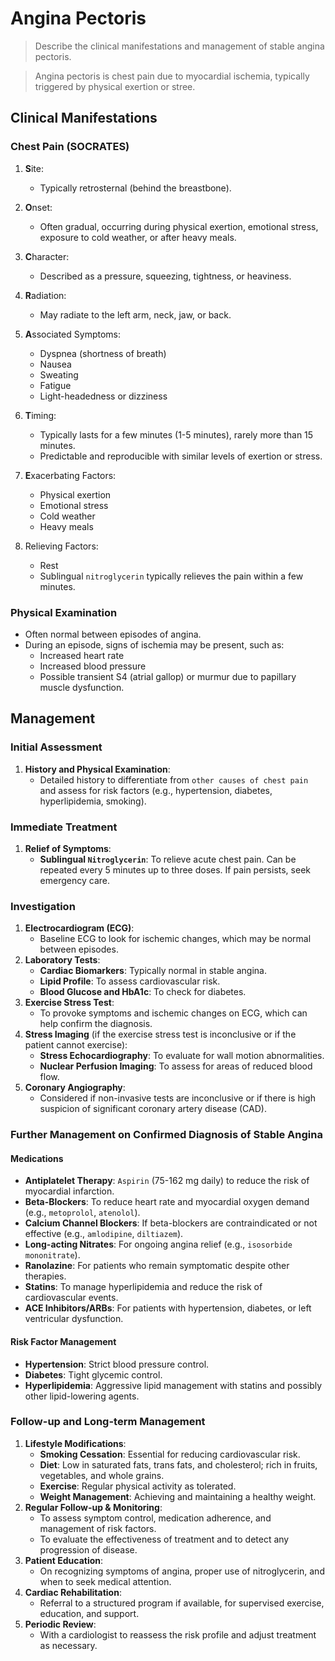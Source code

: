 # Angina Pectoris

> Describe the clinical manifestations and management of stable angina pectoris.

> Angina pectoris is chest pain due to myocardial ischemia, typically triggered by physical exertion or stree.

## Clinical Manifestations

### Chest Pain (**SOCRATES**)

1. **S**ite:

   - Typically retrosternal (behind the breastbone).

2. **O**nset:

   - Often gradual, occurring during physical exertion, emotional stress, exposure to cold weather, or after heavy meals.

3. **C**haracter:

   - Described as a pressure, squeezing, tightness, or heaviness.

4. **R**adiation:

   - May radiate to the left arm, neck, jaw, or back.

5. **A**ssociated Symptoms:

   - Dyspnea (shortness of breath)
   - Nausea
   - Sweating
   - Fatigue
   - Light-headedness or dizziness

6. **T**iming:

   - Typically lasts for a few minutes (1-5 minutes), rarely more than 15 minutes.
   - Predictable and reproducible with similar levels of exertion or stress.

7. **E**xacerbating Factors:

   - Physical exertion
   - Emotional stress
   - Cold weather
   - Heavy meals

8. Relieving Factors:
   - Rest
   - Sublingual `nitroglycerin` typically relieves the pain within a few minutes.

### Physical Examination

- Often normal between episodes of angina.
- During an episode, signs of ischemia may be present, such as:
  - Increased heart rate
  - Increased blood pressure
  - Possible transient S4 (atrial gallop) or murmur due to papillary muscle dysfunction.

## Management

### Initial Assessment

1. **History and Physical Examination**:
   - Detailed history to differentiate from `other causes of chest pain` and assess for risk factors (e.g., hypertension, diabetes, hyperlipidemia, smoking).

### Immediate Treatment

1. **Relief of Symptoms**:
   - **Sublingual `Nitroglycerin`**: To relieve acute chest pain. Can be repeated every 5 minutes up to three doses. If pain persists, seek emergency care.

### Investigation

1. **Electrocardiogram (ECG)**:
   - Baseline ECG to look for ischemic changes, which may be normal between episodes.
1. **Laboratory Tests**:
   - **Cardiac Biomarkers**: Typically normal in stable angina.
   - **Lipid Profile**: To assess cardiovascular risk.
   - **Blood Glucose and HbA1c**: To check for diabetes.
1. **Exercise Stress Test**:
   - To provoke symptoms and ischemic changes on ECG, which can help confirm the diagnosis.
1. **Stress Imaging** (if the exercise stress test is inconclusive or if the patient cannot exercise):
   - **Stress Echocardiography**: To evaluate for wall motion abnormalities.
   - **Nuclear Perfusion Imaging**: To assess for areas of reduced blood flow.
1. **Coronary Angiography**:
   - Considered if non-invasive tests are inconclusive or if there is high suspicion of significant coronary artery disease (CAD).

### Further Management on Confirmed Diagnosis of Stable Angina

#### Medications

- **Antiplatelet Therapy**: `Aspirin` (75-162 mg daily) to reduce the risk of myocardial infarction.
- **Beta-Blockers**: To reduce heart rate and myocardial oxygen demand (e.g., `metoprolol`, `atenolol`).
- **Calcium Channel Blockers**: If beta-blockers are contraindicated or not effective (e.g., `amlodipine`, `diltiazem`).
- **Long-acting Nitrates**: For ongoing angina relief (e.g., `isosorbide` `mononitrate`).
- **Ranolazine**: For patients who remain symptomatic despite other therapies.
- **Statins**: To manage hyperlipidemia and reduce the risk of cardiovascular events.
- **ACE Inhibitors/ARBs**: For patients with hypertension, diabetes, or left ventricular dysfunction.

#### Risk Factor Management

- **Hypertension**: Strict blood pressure control.
- **Diabetes**: Tight glycemic control.
- **Hyperlipidemia**: Aggressive lipid management with statins and possibly other lipid-lowering agents.

### Follow-up and Long-term Management

1. **Lifestyle Modifications**:
   - **Smoking Cessation**: Essential for reducing cardiovascular risk.
   - **Diet**: Low in saturated fats, trans fats, and cholesterol; rich in fruits, vegetables, and whole grains.
   - **Exercise**: Regular physical activity as tolerated.
   - **Weight Management**: Achieving and maintaining a healthy weight.
1. **Regular Follow-up & Monitoring**:
   - To assess symptom control, medication adherence, and management of risk factors.
   - To evaluate the effectiveness of treatment and to detect any progression of disease.
1. **Patient Education**:
   - On recognizing symptoms of angina, proper use of nitroglycerin, and when to seek medical attention.
1. **Cardiac Rehabilitation**:
   - Referral to a structured program if available, for supervised exercise, education, and support.
1. **Periodic Review**:
   - With a cardiologist to reassess the risk profile and adjust treatment as necessary.
